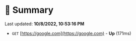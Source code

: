 # 📖 Summary
Last updated: **10/8/2022, 10:53:16 PM**

- `GET` [https://google.com](https://google.com) - **Up** (171ms)
